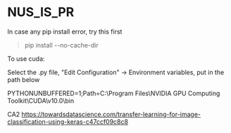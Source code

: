 # NUS_IS_PR

In case any pip install error, try this first

>pip install <tensorflow> --no-cache-dir

To use cuda:

Select the .py file, "Edit Configuration" -> Environment variables, put in the path below

PYTHONUNBUFFERED=1;Path=C:\Program Files\NVIDIA GPU Computing Toolkit\CUDA\v10.0\bin

CA2
https://towardsdatascience.com/transfer-learning-for-image-classification-using-keras-c47ccf09c8c8